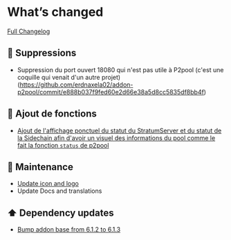 # What’s changed
[Full Changelog](https://github.com/erdnaxela02/addon-p2pool/compare/v0.1.0...v0.2.0)
## 🚨 Suppressions 
- Suppression du port ouvert 18080 qui n'est pas utile à P2pool (c'est une coquille qui venait d'un autre projet)(https://github.com/erdnaxela02/addon-p2pool/commit/e888b037f9fed60e2d66e38a5d8cc5835df8bb4f)

## 🚀 Ajout de fonctions
- [Ajout de l'affichage ponctuel du statut du StratumServer et du statut de la Sidechain afin d'avoir un visuel des informations du pool comme le fait la fonction `status` de p2pool](https://github.com/erdnaxela02/addon-p2pool/commit/4c072af9fc392ed25476693c79283f24327efbfc)

## 🧰 Maintenance
- [Update icon and logo](https://github.com/erdnaxela02/addon-p2pool/commit/5221c7c03b299458498c46ee9cb20dc303eaadf0)
- Update Docs and translations

## ⬆️ Dependency updates
- [Bump addon base from 6.1.2 to 6.1.3](https://github.com/erdnaxela02/addon-p2pool/commit/137533dbaa899ceb80bbf8883917f496c76f9e59)